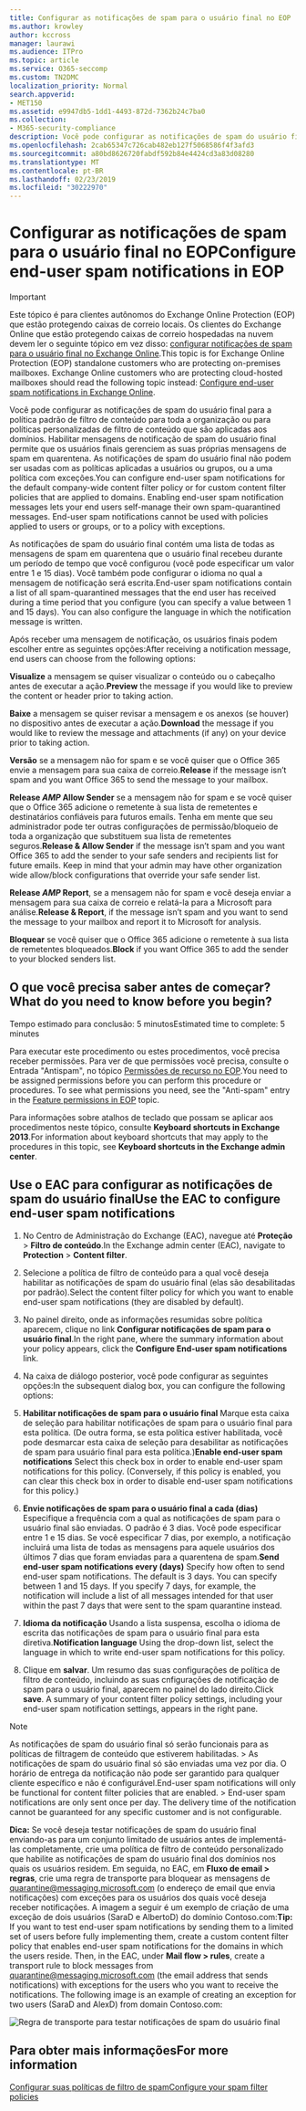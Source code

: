 ```yaml
---
title: Configurar as notificações de spam para o usuário final no EOP
ms.author: krowley
author: kccross
manager: laurawi
ms.audience: ITPro
ms.topic: article
ms.service: O365-seccomp
ms.custom: TN2DMC
localization_priority: Normal
search.appverid:
- MET150
ms.assetid: e9947db5-1dd1-4493-872d-7362b24c7ba0
ms.collection:
- M365-security-compliance
description: Você pode configurar as notificações de spam do usuário final para a política padrão de filtro de conteúdo para toda a organização ou para políticas personalizadas de filtro de conteúdo que são aplicadas aos domínios.
ms.openlocfilehash: 2cab65347c726cab482eb127f5068586f4f3afd3
ms.sourcegitcommit: a80bd8626720fabdf592b84e4424cd3a83d08280
ms.translationtype: MT
ms.contentlocale: pt-BR
ms.lasthandoff: 02/23/2019
ms.locfileid: "30222970"
---
```

# <a name="configure-end-user-spam-notifications-in-eop"></a><span data-ttu-id="32829-103">Configurar as notificações de spam para o usuário final no EOP</span><span class="sxs-lookup"><span data-stu-id="32829-103">Configure end-user spam notifications in EOP</span></span>
  
> [!IMPORTANT]
> <span data-ttu-id="32829-p101">Este tópico é para clientes autônomos do Exchange Online Protection (EOP) que estão protegendo caixas de correio locais. Os clientes do Exchange Online que estão protegendo caixas de correio hospedadas na nuvem devem ler o seguinte tópico em vez disso: [configurar notificações de spam para o usuário final no Exchange Online](configure-end-user-spam-notifications-in-exchange-online.md).</span><span class="sxs-lookup"><span data-stu-id="32829-p101">This topic is for Exchange Online Protection (EOP) standalone customers who are protecting on-premises mailboxes. Exchange Online customers who are protecting cloud-hosted mailboxes should read the following topic instead: [Configure end-user spam notifications in Exchange Online](configure-end-user-spam-notifications-in-exchange-online.md).</span></span> 
  
<span data-ttu-id="32829-p102">Você pode configurar as notificações de spam do usuário final para a política padrão de filtro de conteúdo para toda a organização ou para políticas personalizadas de filtro de conteúdo que são aplicadas aos domínios. Habilitar mensagens de notificação de spam do usuário final permite que os usuários finais gerenciem as suas próprias mensagens de spam em quarentena. As notificações de spam do usuário final não podem ser usadas com as políticas aplicadas a usuários ou grupos, ou a uma política com exceções.</span><span class="sxs-lookup"><span data-stu-id="32829-p102">You can configure end-user spam notifications for the default company-wide content filter policy or for custom content filter policies that are applied to domains. Enabling end-user spam notification messages lets your end users self-manage their own spam-quarantined messages. End-user spam notifications cannot be used with policies applied to users or groups, or to a policy with exceptions.</span></span>
  
<span data-ttu-id="32829-p103">As notificações de spam do usuário final contém uma lista de todas as mensagens de spam em quarentena que o usuário final recebeu durante um período de tempo que você configurou (você pode especificar um valor entre 1 e 15 dias). Você também pode configurar o idioma no qual a mensagem de notificação será escrita.</span><span class="sxs-lookup"><span data-stu-id="32829-p103">End-user spam notifications contain a list of all spam-quarantined messages that the end user has received during a time period that you configure (you can specify a value between 1 and 15 days). You can also configure the language in which the notification message is written.</span></span>
  
<span data-ttu-id="32829-111">Após receber uma mensagem de notificação, os usuários finais podem escolher entre as seguintes opções:</span><span class="sxs-lookup"><span data-stu-id="32829-111">After receiving a notification message, end users can choose from the following options:</span></span>

<span data-ttu-id="32829-112">**Visualize** a mensagem se quiser visualizar o conteúdo ou o cabeçalho antes de executar a ação.</span><span class="sxs-lookup"><span data-stu-id="32829-112">**Preview** the message if you would like to preview the content or header prior to taking action.</span></span>

<span data-ttu-id="32829-113">**Baixe** a mensagem se quiser revisar a mensagem e os anexos (se houver) no dispositivo antes de executar a ação.</span><span class="sxs-lookup"><span data-stu-id="32829-113">**Download** the message if you would like to review the message and attachments (if any) on your device prior to taking action.</span></span>

<span data-ttu-id="32829-114">**Versão** se a mensagem não for spam e se você quiser que o Office 365 envie a mensagem para sua caixa de correio.</span><span class="sxs-lookup"><span data-stu-id="32829-114">**Release** if the message isn’t spam and you want Office 365 to send the message to your mailbox.</span></span>

<span data-ttu-id="32829-p104">**Release _AMP_ Allow Sender** se a mensagem não for spam e se você quiser que o Office 365 adicione o remetente à sua lista de remetentes e destinatários confiáveis para futuros emails. Tenha em mente que seu administrador pode ter outras configurações de permissão/bloqueio de toda a organização que substituem sua lista de remetentes seguros.</span><span class="sxs-lookup"><span data-stu-id="32829-p104">**Release & Allow Sender** if the message isn’t spam and you want Office 365 to add the sender to your safe senders and recipients list for future emails. Keep in mind that your admin may have other organization wide allow/block configurations that override your safe sender list.</span></span>

<span data-ttu-id="32829-117">**Release _AMP_ Report**, se a mensagem não for spam e você deseja enviar a mensagem para sua caixa de correio e relatá-la para a Microsoft para análise.</span><span class="sxs-lookup"><span data-stu-id="32829-117">**Release & Report**, if the message isn’t spam and you want to send the message to your mailbox and report it to Microsoft for analysis.</span></span>

<span data-ttu-id="32829-118">**Bloquear** se você quiser que o Office 365 adicione o remetente à sua lista de remetentes bloqueados.</span><span class="sxs-lookup"><span data-stu-id="32829-118">**Block** if you want Office 365 to add the sender to your blocked senders list.</span></span>
  
## <a name="what-do-you-need-to-know-before-you-begin"></a><span data-ttu-id="32829-119">O que você precisa saber antes de começar?</span><span class="sxs-lookup"><span data-stu-id="32829-119">What do you need to know before you begin?</span></span>
<span data-ttu-id="32829-120"><a name="sectionSection0"> </a></span><span class="sxs-lookup"><span data-stu-id="32829-120"></span></span>

<span data-ttu-id="32829-121">Tempo estimado para conclusão: 5 minutos</span><span class="sxs-lookup"><span data-stu-id="32829-121">Estimated time to complete: 5 minutes</span></span>
  
<span data-ttu-id="32829-p105">Para executar este procedimento ou estes procedimentos, você precisa receber permissões. Para ver de que permissões você precisa, consulte o Entrada "Antispam", no tópico [Permissões de recurso no EOP](eop/feature-permissions-in-eop.md).</span><span class="sxs-lookup"><span data-stu-id="32829-p105">You need to be assigned permissions before you can perform this procedure or procedures. To see what permissions you need, see the "Anti-spam" entry in the [Feature permissions in EOP](eop/feature-permissions-in-eop.md) topic.</span></span> 
  
<span data-ttu-id="32829-124">Para informações sobre atalhos de teclado que possam se aplicar aos procedimentos neste tópico, consulte **Keyboard shortcuts in Exchange 2013**.</span><span class="sxs-lookup"><span data-stu-id="32829-124">For information about keyboard shortcuts that may apply to the procedures in this topic, see **Keyboard shortcuts in the Exchange admin center**.</span></span>
  
## <a name="use-the-eac-to-configure-end-user-spam-notifications"></a><span data-ttu-id="32829-125">Use o EAC para configurar as notificações de spam do usuário final</span><span class="sxs-lookup"><span data-stu-id="32829-125">Use the EAC to configure end-user spam notifications</span></span>

1. <span data-ttu-id="32829-126">No Centro de Administração do Exchange (EAC), navegue até **Proteção** \> **Filtro de conteúdo**.</span><span class="sxs-lookup"><span data-stu-id="32829-126">In the Exchange admin center (EAC), navigate to **Protection** \> **Content filter**.</span></span>
    
2. <span data-ttu-id="32829-127">Selecione a política de filtro de conteúdo para a qual você deseja habilitar as notificações de spam do usuário final (elas são desabilitadas por padrão).</span><span class="sxs-lookup"><span data-stu-id="32829-127">Select the content filter policy for which you want to enable end-user spam notifications (they are disabled by default).</span></span>
    
3. <span data-ttu-id="32829-128">No painel direito, onde as informações resumidas sobre política aparecem, clique no link **Configurar notificações de spam para o usuário final**.</span><span class="sxs-lookup"><span data-stu-id="32829-128">In the right pane, where the summary information about your policy appears, click the **Configure End-user spam notifications** link.</span></span> 
    
4. <span data-ttu-id="32829-129">Na caixa de diálogo posterior, você pode configurar as seguintes opções:</span><span class="sxs-lookup"><span data-stu-id="32829-129">In the subsequent dialog box, you can configure the following options:</span></span>
    
1. <span data-ttu-id="32829-p106">**Habilitar notificações de spam para o usuário final** Marque esta caixa de seleção para habilitar notificações de spam para o usuário final para esta política. (De outra forma, se esta política estiver habilitada, você pode desmarcar esta caixa de seleção para desabilitar as notificações de spam para usuário final para esta política.)</span><span class="sxs-lookup"><span data-stu-id="32829-p106">**Enable end-user spam notifications** Select this check box in order to enable end-user spam notifications for this policy. (Conversely, if this policy is enabled, you can clear this check box in order to disable end-user spam notifications for this policy.)</span></span> 
    
2. <span data-ttu-id="32829-p107">**Envie notificações de spam para o usuário final a cada (dias)** Especifique a frequência com a qual as notificações de spam para o usuário final são enviadas. O padrão é 3 dias. Você pode especificar entre 1 e 15 dias. Se você especificar 7 dias, por exemplo, a notificação incluirá uma lista de todas as mensagens para aquele usuários dos últimos 7 dias que foram enviadas para a quarentena de spam.</span><span class="sxs-lookup"><span data-stu-id="32829-p107">**Send end-user spam notifications every (days)** Specify how often to send end-user spam notifications. The default is 3 days. You can specify between 1 and 15 days. If you specify 7 days, for example, the notification will include a list of all messages intended for that user within the past 7 days that were sent to the spam quarantine instead.</span></span> 
    
3. <span data-ttu-id="32829-136">**Idioma da notificação** Usando a lista suspensa, escolha o idioma de escrita das notificações de spam para o usuário final para esta diretiva.</span><span class="sxs-lookup"><span data-stu-id="32829-136">**Notification language** Using the drop-down list, select the language in which to write end-user spam notifications for this policy.</span></span> 
    
5. <span data-ttu-id="32829-p108">Clique em **salvar**. Um resumo das suas configurações de política de filtro de conteúdo, incluindo as suas cnfigurações de notificação de spam para o usuário final, aparecem no painel do lado direito.</span><span class="sxs-lookup"><span data-stu-id="32829-p108">Click **save**. A summary of your content filter policy settings, including your end-user spam notification settings, appears in the right pane.</span></span>
    
> [!NOTE]
>  <span data-ttu-id="32829-p109">As notificações de spam do usuário final só serão funcionais para as políticas de filtragem de conteúdo que estiverem habilitadas. >  As notificações de spam do usuário final só são enviadas uma vez por dia. O horário de entrega da notificação não pode ser garantido para qualquer cliente específico e não é configurável.</span><span class="sxs-lookup"><span data-stu-id="32829-p109">End-user spam notifications will only be functional for content filter policies that are enabled. >  End-user spam notifications are only sent once per day. The delivery time of the notification cannot be guaranteed for any specific customer and is not configurable.</span></span> 
  
 <span data-ttu-id="32829-p110">**Dica:** Se você deseja testar notificações de spam do usuário final enviando-as para um conjunto limitado de usuários antes de implementá-las completamente, crie uma política de filtro de conteúdo personalizado que habilite as notificações de spam do usuário final dos domínios nos quais os usuários residem. Em seguida, no EAC, em **Fluxo de email \> regras**, crie uma regra de transporte para bloquear as mensagens de quarantine@messaging.microsoft.com (o endereço de email que envia notificações) com exceções para os usuários dos quais você deseja receber notificações. A imagem a seguir é um exemplo de criação de uma exceção de dois usuários (SaraD e AlbertoD) do domínio Contoso.com:</span><span class="sxs-lookup"><span data-stu-id="32829-p110">**Tip:** If you want to test end-user spam notifications by sending them to a limited set of users before fully implementing them, create a custom content filter policy that enables end-user spam notifications for the domains in which the users reside. Then, in the EAC, under **Mail flow \> rules**, create a transport rule to block messages from quarantine@messaging.microsoft.com (the email address that sends notifications) with exceptions for the users who you want to receive the notifications. The following image is an example of creating an exception for two users (SaraD and AlexD) from domain Contoso.com:</span></span> 
  
![Regra de transporte para testar notificações de spam do usuário final](media/EOP-ESN-testspecificusers.jpg)
  
## <a name="for-more-information"></a><span data-ttu-id="32829-146">Para obter mais informações</span><span class="sxs-lookup"><span data-stu-id="32829-146">For more information</span></span>

[<span data-ttu-id="32829-147">Configurar suas políticas de filtro de spam</span><span class="sxs-lookup"><span data-stu-id="32829-147">Configure your spam filter policies</span></span>](configure-your-spam-filter-policies.md)
  
